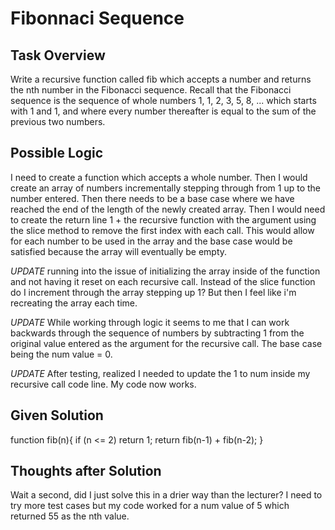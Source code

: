 # Fibonnaci Sequence

## Task Overview
Write a recursive function called fib which accepts a number and returns the nth number in the Fibonacci sequence. Recall that the Fibonacci sequence is the sequence of whole numbers 1, 1, 2, 3, 5, 8, ... which starts with 1 and 1, and where every number thereafter is equal to the sum of the previous two numbers.

## Possible Logic
I need to create a function which accepts a whole number. Then I would create an array of numbers incrementally stepping through from 1 up to the number entered. Then there needs to be a base case where we have reached the end of the length of the newly created array. Then I would need to create the return line 1 + the recursive function with the argument using the slice method to remove the first index with each call. This would allow for each number to be used in the array and the base case would be satisfied because the array will eventually be empty.

*UPDATE* running into the issue of initializing the array inside of the function and not having it reset on each recursive call. Instead of the slice function do I increment through the array stepping up 1? But then I feel like i'm recreating the array each time.

*UPDATE* While working through logic it seems to me that I can work backwards through the sequence of numbers by subtracting 1 from the original value entered as the argument for the recursive call. The base case being the num value = 0.

*UPDATE* After testing, realized I needed to update the 1 to num inside my recursive call code line. My code now works.

## Given Solution
function fib(n){
    if (n <= 2) return 1;
    return fib(n-1) + fib(n-2);
}

## Thoughts after Solution
Wait a second, did I just solve this in a drier way than the lecturer? I need to try more test cases but my code worked for a num value of 5 which returned 55 as the nth value.
